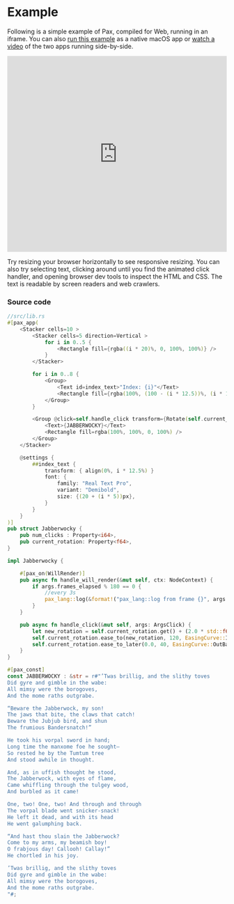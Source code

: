 # Example

Following is a simple example of Pax, compiled for Web, running in an iframe.  You can also [run this example](./start-creating-a-project.md) as a native macOS app or [watch a video](https://www.youtube.com/watch?v=xrN5nd9hjDw&t=2s) of the two apps running side-by-side.

<!-- TODO:  You can find more examples [in the GitHub repository.](https://www.github.com/pax-lang/examples/) -->

<iframe style="width: calc(100%); height: 450px; border: none;" src="https://static.pax.dev/jabberwocky/" ></iframe>

Try resizing your browser horizontally to see responsive resizing.  You can also try selecting text, clicking around until you find the animated click handler, and opening browser dev tools to inspect the HTML and CSS.  The text is readable by screen readers and web crawlers.

### Source code

```rust
//src/lib.rs
#[pax_app(
    <Stacker cells=10 >
        <Stacker cells=5 direction=Vertical >
            for i in 0..5 {
                <Rectangle fill={rgba((i * 20)%, 0, 100%, 100%)} />
            }
        </Stacker>

        for i in 0..8 {
            <Group>
                <Text id=index_text>"Index: {i}"</Text>
                <Rectangle fill={rgba(100%, (100 - (i * 12.5))%, (i * 12.5)%, 100%)} />
            </Group>
        }

        <Group @click=self.handle_click transform={Rotate(self.current_rotation)}>
            <Text>{JABBERWOCKY}</Text>
            <Rectangle fill=rgba(100%, 100%, 0, 100%) />
        </Group>
    </Stacker>

    @settings {
        ##index_text {
            transform: { align(0%, i * 12.5%) }
            font: {
                family: "Real Text Pro",
                variant: "Demibold",
                size: {(20 + (i * 5))px},
            }
        }
    }
)]
pub struct Jabberwocky {
    pub num_clicks : Property<i64>,
    pub current_rotation: Property<f64>,
}

impl Jabberwocky {

    #[pax_on(WillRender)]
    pub async fn handle_will_render(&mut self, ctx: NodeContext) {
        if args.frames_elapsed % 180 == 0 {
            //every 3s
            pax_lang::log(&format!("pax_lang::log from frame {}", args.frames_elapsed));
        }
    }

    pub async fn handle_click(&mut self, args: ArgsClick) {
        let new_rotation = self.current_rotation.get() + (2.0 * std::f64::consts::PI);
        self.current_rotation.ease_to(new_rotation, 120, EasingCurve::InOutBack );
        self.current_rotation.ease_to_later(0.0, 40, EasingCurve::OutBack );
    }
}

#[pax_const]
const JABBERWOCKY : &str = r#"’Twas brillig, and the slithy toves
Did gyre and gimble in the wabe:
All mimsy were the borogoves,
And the mome raths outgrabe.

“Beware the Jabberwock, my son!
The jaws that bite, the claws that catch!
Beware the Jubjub bird, and shun
The frumious Bandersnatch!”

He took his vorpal sword in hand;
Long time the manxome foe he sought—
So rested he by the Tumtum tree
And stood awhile in thought.

And, as in uffish thought he stood,
The Jabberwock, with eyes of flame,
Came whiffling through the tulgey wood,
And burbled as it came!

One, two! One, two! And through and through
The vorpal blade went snicker-snack!
He left it dead, and with its head
He went galumphing back.

“And hast thou slain the Jabberwock?
Come to my arms, my beamish boy!
O frabjous day! Callooh! Callay!”
He chortled in his joy.

’Twas brillig, and the slithy toves
Did gyre and gimble in the wabe:
All mimsy were the borogoves,
And the mome raths outgrabe.
"#;
```




<!-- Scrap: old examples:

### Clickable Square

```rust
use pax_lang::api::{Property, ClickArgs};

#pax[(
    <Rectangle id=square @click=self.handle_click />

    @settings {
        #square {
            width: 200px
            height: 200px
            transform: {Align(50%, 50%) * Anchor(50%, 50%) * Rotate(current_rotation)}
        }
    }
)]
pub struct ClickableSquare {
    current_rotation : Property<f64>
}

impl ClickableSquare {
  pub fn handle_click(&mut self, args: ArgsClick) {
    let old_current_rotation = self.current_rotation.get();

    //instead of an `ease_to` animation, could set value immediately with `self.theta.set(...)`
    self.current_rotation.ease_to(
      old_current_rotation + f64::PI() * 3.0, //new value
      240,                         //duration of transition, frames
      EasingCurve::OutBack,        //curve to use for interpolation 
    );
  }
}
```

### UI Forms
(speculative API)
```rust
//!! NOTE: UI form controls are not yet built; this API is speculative !!
use pax_std::forms::{TextBox, Button, ButtonPushArgs, CheckBox};
use pax_std::layouts::{Stacker, StackerDirection};
use pax_std::primitives::{Text};

use internal_http_submit; //imagined for brevity

#[pax(
    <Stacker direction=Vertical cells=4 >
    
        <Stacker direction=Horizontal cells=2>
            <Text>"First Name:"</Text>
            <TextBox bind=first_name />
        </Stacker>
    
        <Stacker direction=Horizontal cells=2>
            <Text>"Last Name:"</Text>
            <TextBox bind=last_name />
        </Stacker>
    
        <Stacker direction=Horizontal cells=2>
            <Text>"Age:"</Text>
            <TextBox bind=age format=numeric />
        </Stacker>
    
        <Button @push=self.handle_submit>"Submit"</Button>
    
    </Stacker>
)]
pub struct HelloForms {
    first_name: Property<String>,
    last_name: Property<String>,
    age: Property<i32>,
}

impl HelloForms {
    pub async fn handle_submit(&mut async_self: Channel<Self>, args: ButtonPushArgs) {
        internal_http_submit(
          async_self.first_name.get(),
          async_self.last_name.get(),
          async_self.age.get()
        ).await;
    }
}

```

More desired examples:
  - Modularity: creating, importing, and reusing a component — perhaps across crates
  - 





## Appendix D: Tic-tac-toe example

```
//Tic-tac-toe example
<Stacker direction=Horizontal cell_count=3 >
  for i in 0..3 {
    <Stacker direction=Vertical cell_count=3 >
      for j in 0..3 {
        <Group on_jab=handle_jab with (i, j)>
          if self.cells[i][j] == Cell::Empty {
            <image src="blank.png">
          }else if self.cells[i][j] == Cell:X {
            <Image src="x.png" />
          }else if self.cells[i][j] == Cell::O {
            <Image src="o.png" />
          }
        </Group>
      }
    </Stacker>
  }
</Stacker>
```




-->